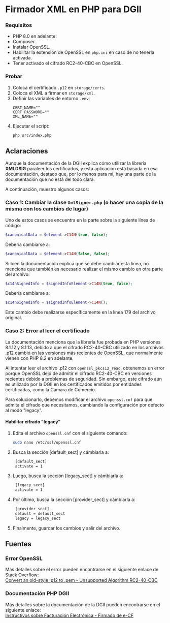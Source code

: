 # Firmador XML en PHP para DGII

### Requisitos

- PHP 8.0 en adelante.
- Composer.
- Instalar OpenSSL.
- Habilitar la extensión de OpenSSL en `php.ini` en caso de no tenerla activada.
- Tener activado el cifrado RC2-40-CBC en OpenSSL.

### Probar

1. Coloca el certificado `.p12` en `storage/certs`.
2. Coloca el XML a firmar en `storage/xml`.
3. Definir las variables de entorno `.env`:
   ```env
   CERT_NAME=""
   CERT_PASSWORD=""
   XML_NAME=""
   ```
4. Ejecutar el script:
   ```bash
   php src/index.php
   ```
   
## Aclaraciones

Aunque la documentación de la DGII explica cómo utilizar la librería **XMLDSIG** paraleer los certificados, y esta aplicación está basada en esa documentación, destaco que, por lo menos para mí, hay una parte de la documentación que no está del todo clara.

A continuación, muestro algunos casos:

### Caso 1: Cambiar la clase `XmlSigner.php` (o hacer una copia de la misma con los cambios de lugar)

Uno de estos casos se encuentra en la parte sobre la siguiente línea de código:

```php
$canonicalData = $element->C14N(true, false);
```

Debería cambiarse a:

```php
$canonicalData = $element->C14N(false, false);
```

Si bien la documentación explica que se debe cambiar esta línea, no menciona que también es necesario realizar el mismo cambio en otra parte del archivo:

```php
$c14nSignedInfo = $signedInfoElement->C14N(true, false);
```

Debería cambiarse a:

```php
$c14nSignedInfo = $signedInfoElement->C14N();
```

Este cambio debe realizarse específicamente en la línea 179 del archivo original.

### Caso 2: Error al leer el certificado

La documentación menciona que la librería fue probada en PHP versiones 8.1.12 y 8.1.13, debido a que el cifrado RC2-40-CBC utilizado en los archivos .p12 cambió en las versiones más recientes de OpenSSL, que normalmente vienen con PHP 8.2 en adelante. 

Al intentar leer el archivo .p12 con `openssl_pkcs12_read`, obtenemos un error porque OpenSSL dejó de admitir el cifrado RC2-40-CBC en versiones recientes debido a problemas de seguridad. Sin embargo, este cifrado aún es utilizado por la DGII en los certificados emitidos por entidades certificadas, como la Cámara de Comercio.

Para solucionarlo, debemos modificar el archivo `openssl.cnf` para que admita el cifrado que necesitamos, cambiando la configuración por defecto al modo "legacy".

#### Habilitar cifrado "legacy"

1. Edita el archivo `openssl.cnf` con el siguiente comando:
   ```bash
   sudo nano /etc/ssl/openssl.cnf
    ```
   
2. Busca la sección [default_sect] y cámbiarla a:
   ```bash
    [default_sect]
    activate = 1
    ```

3. Luego, busca la sección [legacy_sect] y cámbiarla a:
   ```bash
    [legacy_sect]
    activate = 1
    ```
   
4. Por último, busca la sección [provider_sect] y cámbiarla a:
   ```bash
    [provider_sect]
    default = default_sect
    legacy = legacy_sect
    ```
   
5.  Finalmente, guardar los cambios y salir del archivo.

## Fuentes

### Error OpenSSL

Más detalles sobre el error pueden encontrarse en el siguiente enlace de Stack Overflow:  
[Convert an old-style .p12 to .pem - Unsupported Algorithm RC2-40-CBC](https://stackoverflow.com/questions/72859711/convert-an-old-style-p12-to-pem-unsupported-algorithm-rc2-40-cbc)

### Documentación PHP DGII

Más detalles sobre la documentación de la DGII pueden encontrarse en el siguiente enlace:  
[Instructivos sobre Facturación Electrónica - Firmado de e-CF](https://dgii.gov.do/cicloContribuyente/facturacion/comprobantesFiscalesElectronicosE-CF/Documentacin%20sobre%20eCF/Instructivos%20sobre%20Facturaci%C3%B3n%20Electr%C3%B3nica/Firmado%20de%20e-CF.pdf)
